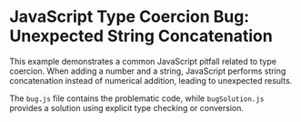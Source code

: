 # JavaScript Type Coercion Bug: Unexpected String Concatenation

This example demonstrates a common JavaScript pitfall related to type coercion.  When adding a number and a string, JavaScript performs string concatenation instead of numerical addition, leading to unexpected results.

The `bug.js` file contains the problematic code, while `bugSolution.js` provides a solution using explicit type checking or conversion.